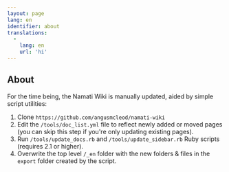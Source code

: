 ```yaml
---
layout: page
lang: en
identifier: about
translations:
  -
    lang: en
    url: 'hi'
---
```


## About

For the time being, the Namati Wiki is manually updated, aided by simple script utilities:

1.  Clone `https://github.com/angusmcleod/namati-wiki`
2.  Edit the `/tools/doc_list.yml` file to reflect newly added or moved pages (you can skip this step if you're only updating existing pages).
3.  Run `/tools/update_docs.rb` and `/tools/update_sidebar.rb` Ruby scripts (requires 2.1 or higher).
4.  Overwrite the top level `/_en` folder with the new folders & files in the `export` folder created by the script.
